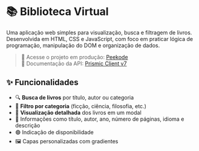 # 📚 Biblioteca Virtual

Uma aplicação web simples para visualização, busca e filtragem de livros. Desenvolvida em HTML, CSS e JavaScript, com foco em praticar lógica de programação, manipulação do DOM e organização de dados.

> 🔗 Acesse o projeto em produção: [Peekode](https://peekode.vercel.app/GuiLeoni14)  
> 📘 Documentação da API: [Prismic Client v7](https://prismic.io/docs/technical-reference/prismicio-client/v7)

## ✨ Funcionalidades

- 🔍 **Busca de livros** por título, autor ou categoria
- 🎯 **Filtro por categoria** (ficção, ciência, filosofia, etc.)
- 📘 **Visualização detalhada** dos livros em um modal
- 📅 Informações como título, autor, ano, número de páginas, idioma e descrição
- 🟢 Indicação de disponibilidade
- 🖼️ Capas personalizadas com gradientes